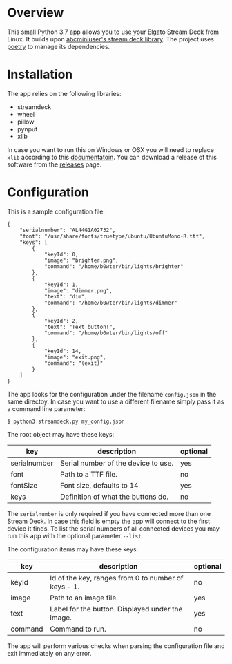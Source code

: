 # Overview

This small Python 3.7 app allows you to use your Elgato Stream Deck from Linux. 
It builds upon [abcminiuser's stream deck library](https://github.com/abcminiuser/python-elgato-streamdeck).
The project uses [poetry](https://python-poetry.org/) to manage its dependencies.

# Installation

The app relies on the following libraries:

* streamdeck
* wheel
* pillow
* pynput
* xlib

In case you want to run this on Windows or OSX you will need to replace `xlib` according to this [documentatoin](https://python-elgato-streamdeck.readthedocs.io/en/stable/pages/backend_libusb.html).
You can download a release of this software from the [releases](https://github.com/b0wter/streamdeck/releases) page.

# Configuration

This is a sample configuration file:

```
{
    "serialnumber": "AL44G1A02732",
    "font": "/usr/share/fonts/truetype/ubuntu/UbuntuMono-R.ttf",
    "keys": [
        {
            "keyId": 0,
            "image": "brighter.png",
            "command": "/home/b0wter/bin/lights/brighter"
        },
        {
            "keyId": 1,
            "image": "dimmer.png",
            "text": "dim",
            "command": "/home/b0wter/bin/lights/dimmer"
        },
        {
            "keyId": 2,
            "text": "Text button!",
            "command": "/home/b0wter/bin/lights/off"
        },
        {
            "keyId": 14,
            "image": "exit.png",
            "command": "(exit)"
        }
    ]
}
```

The app looks for the configuration under the filename `config.json` in the same directoy.
In case you want to use a different filename simply pass it as a command line parameter:

```
$ python3 streamdeck.py my_config.json
```

The root object may have these keys:

| key          | description                         | optional |
|--------------|-------------------------------------|----------|
| serialnumber | Serial number of the device to use. | yes      |
| font         | Path to a TTF file.                 | no       |
| fontSize     | Font size, defaults to 14           | yes      |
| keys         | Definition of what the buttons do.  | no       |

The `serialnumber` is only required if you have connected more than one Stream Deck.
In case this field is empty the app will connect to the first device it finds.
To list the serial numbers of all connected devices you may run this app with the optional parameter `--list`.

The configuration items may have these keys:

| key     | description                                         | optional |
|---------|-----------------------------------------------------|----------|
| keyId   | Id of the key, ranges from 0 to number of keys - 1. | no       |
| image   | Path to an image file.                              | yes      |
| text    | Label for the button. Displayed under the image.    | yes      |
| command | Command to run.                                     | no       |

The app will perform various checks when parsing the configuration file and exit immediately on any error.